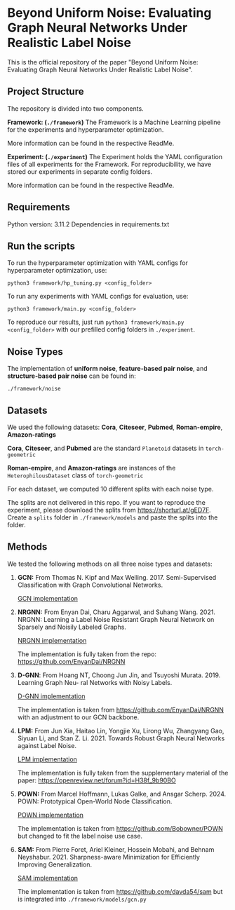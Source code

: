 # Beyond Uniform Noise: Evaluating Graph Neural Networks Under Realistic Label Noise

This is the official repository of the paper "Beyond Uniform Noise: Evaluating Graph Neural Networks Under Realistic Label Noise".


## Project Structure

The repository is divided into two components.

**Framework: (```./framework```)**
The Framework is a Machine Learning pipeline for the experiments and hyperparameter optimization.

More information can be found in the respective ReadMe.

**Experiment: (```./experiment```)**
The Experiment holds the YAML configuration files of all experiments for the Framework.
For reproducibility, we have stored our experiments in separate config folders.

More information can be found in the respective ReadMe.


## Requirements

Python version: 3.11.2 Dependencies in requirements.txt

## Run the scripts



To run the hyperparameter optimization with YAML configs for hyperparameter optimization, use:

```python3 framework/hp_tuning.py <config_folder>```

To run any experiments with YAML configs for evaluation, use:

```python3 framework/main.py <config_folder>```

To reproduce our results, just run ```python3 framework/main.py <config_folder>``` with our prefilled config folders in ```./experiment```.


## Noise Types

The implementation of **uniform noise**, **feature-based pair noise**, and **structure-based pair noise** can be found in:

```./framework/noise```

## Datasets

We used the following datasets: **Cora**, **Citeseer**, **Pubmed**, **Roman-empire**, **Amazon-ratings**

**Cora**, **Citeseer**, and **Pubmed** are the standard ```Planetoid``` datasets in ```torch-geometric```

**Roman-empire**, and **Amazon-ratings** are instances of the ```HeterophilousDataset``` class of ```torch-geometric```

For each dataset, we computed 10 different splits with each noise type.

The splits are not delivered in this repo. If you want to reproduce the experiment, please download the splits from https://shorturl.at/gED7F.
Create a ```splits``` folder in ```./framework/models``` and paste the splits into the folder.

## Methods

We tested the following methods on all three noise types and datasets:

1. **GCN:**
From Thomas N. Kipf and Max Welling. 2017. Semi-Supervised Classification
with Graph Convolutional Networks. 

    [GCN implementation](./framework/models/gcn.py)

2. **NRGNN:** From Enyan Dai, Charu Aggarwal, and Suhang Wang. 2021. NRGNN: Learning a
Label Noise Resistant Graph Neural Network on Sparsely and Noisily Labeled
Graphs.

    [NRGNN implementation](./framework/models/nrgnn.py)
    
    The implementation is fully taken from the repo: https://github.com/EnyanDai/NRGNN
3. **D-GNN**: From Hoang NT, Choong Jun Jin, and Tsuyoshi Murata. 2019. Learning Graph Neu-
ral Networks with Noisy Labels.

    [D-GNN implementation](./framework/models/dgnn.py)
    
    The implementation is taken from https://github.com/EnyanDai/NRGNN with an adjustment to our GCN backbone.

4. **LPM:** From Jun Xia, Haitao Lin, Yongjie Xu, Lirong Wu, Zhangyang Gao, Siyuan Li, and
Stan Z. Li. 2021. Towards Robust Graph Neural Networks against Label Noise.

    [LPM implementation](./framework/models/lpm.py)

    The implementation is fully taken from the supplementary material of the paper: https://openreview.net/forum?id=H38f_9b90BO

5. **POWN:** From Marcel Hoffmann, Lukas Galke, and Ansgar Scherp. 2024. POWN: Prototypical
Open-World Node Classification.

    [POWN implementation](./framework/models/pown.py)

    The implementation is taken from https://github.com/Bobowner/POWN but changed to fit the label noise use case.

6. **SAM:** From Pierre Foret, Ariel Kleiner, Hossein Mobahi, and Behnam Neyshabur. 2021.
Sharpness-aware Minimization for Efficiently Improving Generalization.

    [SAM implementation](./framework/models/sam.py)
    
    The implementation is taken from https://github.com/davda54/sam but is integrated into ```./framework/models/gcn.py```
